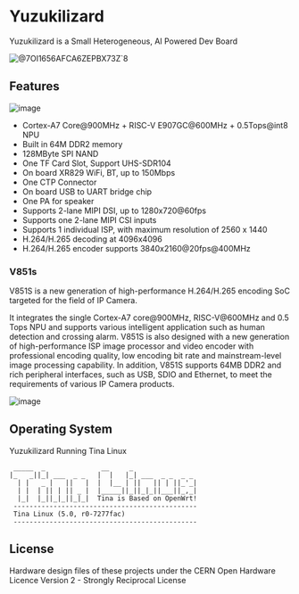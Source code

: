 # Yuzukilizard
Yuzukilizard is a Small Heterogeneous, AI Powered Dev Board

![@7OI1656AFCA6ZEPBX73Z`8](https://user-images.githubusercontent.com/12003087/204966483-ad38dac5-753b-414b-ac92-19cfefb8ae4e.jpg)

## Features
![image](https://user-images.githubusercontent.com/12003087/205477494-dda777c6-f7a6-48e2-b17c-c5807ccb7f92.png)

- Cortex-A7 Core@900MHz + RISC-V E907GC@600MHz + 0.5Tops@int8 NPU
- Built in 64M DDR2 memory
- 128MByte SPI NAND
- One TF Card Slot, Support UHS-SDR104
- On board XR829 WiFi, BT, up to 150Mbps
- One CTP Connector
- On board USB to UART bridge chip
- One PA for speaker
- Supports 2-lane MIPI DSI, up to 1280x720@60fps
- Supports one 2-lane MIPI CSI inputs
- Supports 1 individual ISP, with maximum resolution of 2560 x 1440
- H.264/H.265 decoding at 4096x4096
- H.264/H.265 encoder supports 3840x2160@20fps@400MHz

### V851s
V851S is a new generation of high-performance H.264/H.265 encoding SoC targeted for the field of IP Camera.

It integrates the single Cortex-A7 core@900MHz, RISC-V@600MHz and 0.5 Tops NPU and supports various intelligent application such as human detection and crossing alarm. V851S is also designed with a new generation of high-performance ISP image processor and video encoder with professional encoding quality, low encoding bit rate and mainstream-level image processing capability. In addition, V851S supports 64MB DDR2 and rich peripheral interfaces, such as USB, SDIO and Ethernet, to meet the requirements of various IP Camera products.

![image](https://user-images.githubusercontent.com/12003087/204967059-b9f3298d-efd7-484e-8942-1f9c516d7ddf.png)

## Operating System
Yuzukilizard Running Tina Linux
```
 _____  _              __     _
|_   _||_| ___  _ _   |  |   |_| ___  _ _  _ _
  | |   _ |   ||   |  |  |__ | ||   || | ||_'_|
  | |  | || | || _ |  |_____||_||_|_||___||_,_|
  |_|  |_||_|_||_|_|  Tina is Based on OpenWrt!
 ----------------------------------------------
 Tina Linux (5.0, r0-7277fac)
 ----------------------------------------------
```

## License
Hardware design files of these projects under the CERN Open Hardware Licence Version 2 - Strongly Reciprocal License
